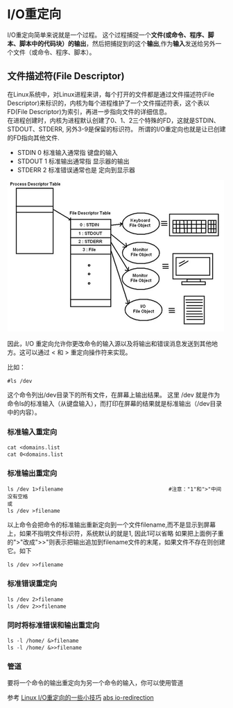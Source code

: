 # I/O重定向
I/O重定向简单来说就是一个过程。
这个过程捕捉一个**文件(或命令、程序、脚本、脚本中的代码块）的输出**，然后把捕捉到的这个**输出**,作为**输入**发送给另外一个文件（或命令、程序、脚本）。

## 文件描述符(File Descriptor)

在Linux系统中，对Linux进程来讲，每个打开的文件都是通过文件描述符(File Descriptor)来标识的，内核为每个进程维护了一个文件描述符表，这个表以FD(File Descriptor)为索引，再进一步指向文件的详细信息。  
在进程创建时，内核为进程默认创建了0、1、2三个特殊的FD，这就是STDIN、STDOUT、STDERR, 另外3-9是保留的标识符。
所谓的I/O重定向也就是让已创建的FD指向其他文件.
* STDIN  0
标准输入通常指 键盘的输入
* STDOUT  1
标准输出通常指 显示器的输出
* STDERR  2
标准错误通常也是 定向到显示器

![进程描述表](../images/FDT_diagram.jpg)

因此，I/O 重定向允许你更改命令的输入源以及将输出和错误消息发送到其他地方。这可以通过 < 和 > 重定向操作符来实现。

比如：

````
#ls /dev
````
这个命令列出/dev目录下的所有文件，在屏幕上输出结果。
这里 /dev 就是作为命令ls的标准输入（从键盘输入），而打印在屏幕的结果就是标准输出（/dev目录中的内容）。

### 标准输入重定向

````
cat <domains.list
cat 0<domains.list  
````

### 标准输出重定向

````
ls /dev 1>filename                                  #注意："1"和">"中间没有空格
或
ls /dev >filename
````

以上命令会把命令的标准输出重新定向到一个文件filename,而不是显示到屏幕上，如果不指明文件标识符，系统默认的就是1, 因此1可以省略
如果把上面例子重的">"改成">>"则表示把输出追加到filename文件的末尾，如果文件不存在则创建它。如下
````
ls /dev >>filename
````
### 标准错误重定向

````
ls /dev 2>filename
ls /dev 2>>filename
````

### 同时将标准错误和输出重定向

````
ls -l /home/ &>filename
ls -l /home/ &>>filename
````

### 管道  

要将一个命令的输出重定向为另一个命令的输入，你可以使用管道

参考
[Linux I/O重定向的一些小技巧](https://www.ibm.com/developerworks/cn/linux/l-iotips/index.html)
[abs io-redirection ](http://tldp.org/LDP/abs/html/io-redirection.html)
